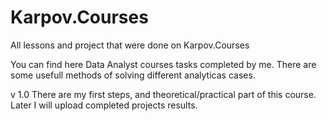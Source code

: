 # Karpov.Courses
All lessons and project that were done on Karpov.Courses

You can find here Data Analyst courses tasks completed by me.
There are some usefull methods of solving different analyticas cases.

v 1.0 There are my first steps, and theoretical/practical part of this course. Later I will upload completed projects results.
